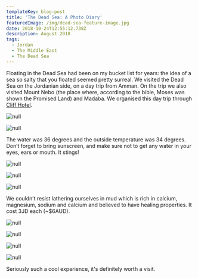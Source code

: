 ```yaml
---
templateKey: blog-post
title: 'The Dead Sea: A Photo Diary'
featuredImage: /img/dead-sea-feature-image.jpg
date: 2018-10-24T12:55:12.738Z
description: August 2018
tags:
  - Jordan
  - The Middle East
  - The Dead Sea
---
```

Floating in the Dead Sea had been on my bucket list for years: the idea of a sea so salty that you floated seemed pretty surreal. We visited the Dead Sea on the Jordanian side, on a day trip from Amman. On the trip we also visited Mount Nebo (the place where, according to the bible, Moses was shown the Promised Land) and Madaba. We organised this day trip through [Cliff Hotel](http://cliff-hotel.amman-hotels-jo.com/en/).

![null](/img/the-dead-sea-2.png)

![null](/img/the-dead-sea-3.png)

The water was 36 degrees and the outside temperature was 34 degrees. Don’t forget to bring sunscreen, and make sure not to get any water in your eyes, ears or mouth. It stings!

![null](/img/the-dead-sea-4.png)

![null](/img/the-dead-sea-5.png)

![null](/img/the-dead-sea-6.png)

We couldn’t resist lathering ourselves in mud which is rich in calcium, magnesium, sodium and calcium and believed to have healing properties. It cost 3JD each (~$6AUD).

![null](/img/the-dead-sea-7.png)

![null](/img/the-dead-sea-8.png)

![null](/img/the-dead-sea-9.png)

![null](/img/the-dead-sea-11.png)

Seriously such a cool experience, it's definitely worth a visit.
